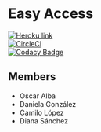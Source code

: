 # Easy Access

[![Heroku link](https://www.herokucdn.com/deploy/button.png)](https://easyaccessbackend.herokuapp.com/)<br>
[![CircleCI](https://circleci.com/gh/PDSW-ECI/base-proyectos.svg?style=svg)](https://circleci.com/gh/COSWProject/EasyAccesBackend)<br>
[![Codacy Badge](https://api.codacy.com/project/badge/Grade/2099241b5b4649ec829c5e38b637ec67)](https://app.codacy.com/project/diana.sanchez-m/EasyAccesBackend/dashboard)

## Members
- Oscar Alba
- Daniela González
- Camilo López
- Diana Sánchez
